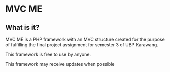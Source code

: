 # MVC ME

## What is it?

MVC ME is a PHP framework with an MVC structure created for the purpose of fulfilling the final project assignment for semester 3 of UBP Karawang.

This framework is free to use by anyone.

This framework may receive updates when possible
